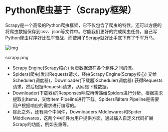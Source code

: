 # Python爬虫基于（Scrapy框架）

Scrapy是一个高级的Python爬虫框架，它不仅包含了爬虫的特性，还可以方便的将爬虫数据保存到csv、json等文件中。它能我们更好的完成爬虫任务，自己写Python爬虫程序好比孤军奋战，而使用了Scrapy就好比手底下有了千军万马。

![img](https:////upload-images.jianshu.io/upload_images/2255795-bedae096783b6ba7.png?imageMogr2/auto-orient/strip|imageView2/2/w/597)

scrapy.png

- Scrapy Engine(Scrapy核心) 负责数据流在各个组件之间的流。
- Spiders(爬虫)发出Requests请求，经由Scrapy Engine(Scrapy核心) 交给Scheduler(调度器)，Downloader(下载器)Scheduler(调度器) 获得Requests请求，然后根据Requests请求，从网络下载数据。
- Downloader(下载器)的Responses响应再传递给Spiders进行分析。根据需求提取出Items，交给Item Pipeline进行下载。Spiders和Item Pipeline是需要用户根据响应的需求进行编写的。
- 除此之外，还有两个中间件，Downloaders Mddlewares和Spider Middlewares，这两个中间件为用户提供方面，通过插入自定义代码扩展Scrapy的功能，例如去重等。